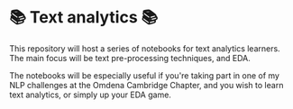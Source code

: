 # 📚 Text analytics 📚

This repository will host a series of notebooks for text analytics learners. The main focus will be text pre-processing techniques, and EDA. 

The notebooks will be especially useful if you're taking part in one of my NLP challenges at the Omdena Cambridge Chapter, and you wish to learn text analytics, or simply up your EDA game.
